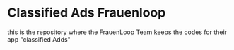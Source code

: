 # Classified Ads Frauenloop
this is the repository where the FrauenLoop Team keeps the codes for their app "classified Adds"
